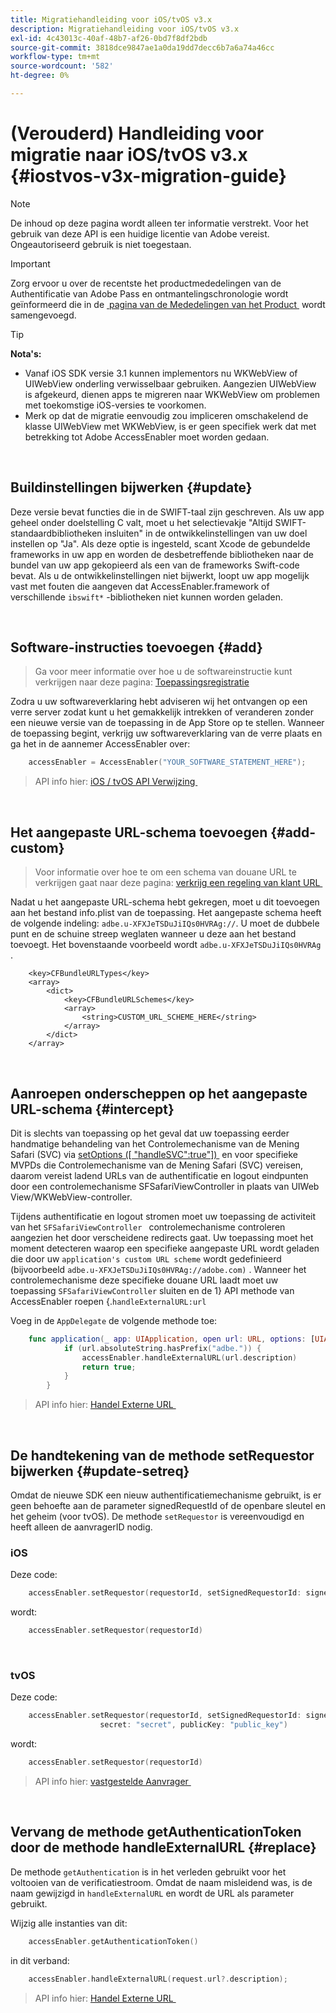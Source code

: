 ```yaml
---
title: Migratiehandleiding voor iOS/tvOS v3.x
description: Migratiehandleiding voor iOS/tvOS v3.x
exl-id: 4c43013c-40af-48b7-af26-0bd7f8df2bdb
source-git-commit: 3818dce9847ae1a0da19dd7decc6b7a6a74a46cc
workflow-type: tm+mt
source-wordcount: '582'
ht-degree: 0%

---
```


# (Verouderd) Handleiding voor migratie naar iOS/tvOS v3.x {#iostvos-v3x-migration-guide}

>[!NOTE]
>
>De inhoud op deze pagina wordt alleen ter informatie verstrekt. Voor het gebruik van deze API is een huidige licentie van Adobe vereist. Ongeautoriseerd gebruik is niet toegestaan.

>[!IMPORTANT]
>
> Zorg ervoor u over de recentste het productmededelingen van de Authentificatie van Adobe Pass en ontmantelingschronologie wordt geïnformeerd die in de [&#x200B; pagina van de Mededelingen van het Product &#x200B;](/help/authentication/product-announcements.md) wordt samengevoegd.

>[!TIP]
> 
> **Nota&#39;s:**
>
> - Vanaf iOS SDK versie 3.1 kunnen implementors nu WKWebView of UIWebView onderling verwisselbaar gebruiken. Aangezien UIWebView is afgekeurd, dienen apps te migreren naar WKWebView om problemen met toekomstige iOS-versies te voorkomen.
> - Merk op dat de migratie eenvoudig zou impliceren omschakelend de klasse UIWebView met WKWebView, is er geen specifiek werk dat met betrekking tot Adobe AccessEnabler moet worden gedaan.

</br>

## Buildinstellingen bijwerken {#update}

Deze versie bevat functies die in de SWIFT-taal zijn geschreven. Als uw app geheel onder doelstelling C valt, moet u het selectievakje &quot;Altijd SWIFT-standaardbibliotheken insluiten&quot; in de ontwikkelinstellingen van uw doel instellen op &quot;Ja&quot;. Als deze optie is ingesteld, scant Xcode de gebundelde frameworks in uw app en worden de desbetreffende bibliotheken naar de bundel van uw app gekopieerd als een van de frameworks Swift-code bevat. Als u de ontwikkelinstellingen niet bijwerkt, loopt uw app mogelijk vast met fouten die aangeven dat AccessEnabler.framework of verschillende `ibswift*` -bibliotheken niet kunnen worden geladen.

</br>

## Software-instructies toevoegen {#add}

> Ga voor meer informatie over hoe u de softwareinstructie kunt verkrijgen naar deze
> pagina:
> [Toepassingsregistratie &#x200B;](/help/authentication/integration-guide-programmers/legacy/sdks/ios-tvos-sdk/iostvos-application-registration.md)

Zodra u uw softwareverklaring hebt adviseren wij het ontvangen op een verre server zodat kunt u het gemakkelijk intrekken of veranderen zonder een nieuwe versie van de toepassing in de App Store op te stellen. Wanneer de toepassing begint, verkrijg uw softwareverklaring van de verre plaats en ga het in de aannemer AccessEnabler over:

```swift
    accessEnabler = AccessEnabler("YOUR_SOFTWARE_STATEMENT_HERE");
```

> API info hier: [&#x200B; iOS / tvOS API Verwijzing &#x200B;](/help/authentication/integration-guide-programmers/legacy/sdks/ios-tvos-sdk/iostvos-sdk-api-reference.md)

</br>

## Het aangepaste URL-schema toevoegen {#add-custom}

> Voor informatie over hoe te om een schema van douane URL te verkrijgen gaat naar deze pagina: [&#x200B; verkrijg een regeling van klant URL &#x200B;](/help/authentication/integration-guide-programmers/legacy/sdks/ios-tvos-sdk/iostvos-application-registration.md)

Nadat u het aangepaste URL-schema hebt gekregen, moet u dit toevoegen aan het bestand info.plist van de toepassing. Het aangepaste schema heeft de volgende indeling: `adbe.u-XFXJeTSDuJiIQs0HVRAg://`. U moet de dubbele punt en de schuine streep weglaten wanneer u deze aan het bestand toevoegt. Het bovenstaande voorbeeld wordt `adbe.u-XFXJeTSDuJiIQs0HVRAg` .

```plist
    <key>CFBundleURLTypes</key>
    <array>
        <dict>
            <key>CFBundleURLSchemes</key>
            <array>
                <string>CUSTOM_URL_SCHEME_HERE</string>
            </array>
        </dict>
    </array>
```

</br>

## Aanroepen onderscheppen op het aangepaste URL-schema {#intercept}

Dit is slechts van toepassing op het geval dat uw toepassing eerder handmatige behandeling van het Controlemechanisme van de Mening Safari (SVC) via [&#x200B; setOptions (\[ &quot;handleSVC&quot;:true&quot;\]) &#x200B;](/help/authentication/integration-guide-programmers/legacy/sdks/ios-tvos-sdk/iostvos-sdk-api-reference.md) en voor specifieke MVPDs die Controlemechanisme van de Mening Safari (SVC) vereisen, daarom vereist ladend URLs van de authentificatie en logout eindpunten door een controlemechanisme SFSafariViewController in plaats van UIWeb View/WKWebView-controller.

Tijdens authentificatie en logout stromen moet uw toepassing de activiteit van het `SFSafariViewController ` controlemechanisme controleren aangezien het door verscheidene redirects gaat. Uw toepassing moet het moment detecteren waarop een specifieke aangepaste URL wordt geladen die door uw `application's custom URL scheme` wordt gedefinieerd (bijvoorbeeld `adbe.u-XFXJeTSDuJiIQs0HVRAg://adobe.com)` . Wanneer het controlemechanisme deze specifieke douane URL laadt moet uw toepassing `SFSafariViewController` sluiten en de 1&rbrace; API methode van AccessEnabler roepen &lbrace;.`handleExternalURL:url `

Voeg in de `AppDelegate` de volgende methode toe:

```swift
    func application(_ app: UIApplication, open url: URL, options: [UIApplicationOpenURLOptionsKey: Any]) -> Bool {
            if (url.absoluteString.hasPrefix("adbe.")) {
                accessEnabler.handleExternalURL(url.description)
                return true;
            } 
        }
```

> API info hier: [&#x200B; Handel Externe URL &#x200B;](/help/authentication/integration-guide-programmers/legacy/sdks/ios-tvos-sdk/iostvos-sdk-api-reference.md)

</br>

## De handtekening van de methode setRequestor bijwerken {#update-setreq}

Omdat de nieuwe SDK een nieuw authentificatiemechanisme gebruikt, is er geen behoefte aan de parameter signedRequestId of de openbare sleutel en het geheim (voor tvOS). De methode `setRequestor` is vereenvoudigd en heeft alleen de aanvragerID nodig.

### iOS

Deze code:

```swift
    accessEnabler.setRequestor(requestorId, setSignedRequestorId: signedRequestorId)
```

wordt:

```swift
    accessEnabler.setRequestor(requestorId)
```

</br>

### tvOS

Deze code:

```swift
    accessEnabler.setRequestor(requestorId, setSignedRequestorId: signedRequestorId,
                    secret: "secret", publicKey: "public_key")
```

wordt:

```swift
    accessEnabler.setRequestor(requestorId)
```

> API info hier: [&#x200B; vastgestelde Aanvrager &#x200B;](/help/authentication/integration-guide-programmers/legacy/sdks/ios-tvos-sdk/iostvos-sdk-api-reference.md)

</br>

## Vervang de methode getAuthenticationToken door de methode handleExternalURL {#replace}

De methode `getAuthentication` is in het verleden gebruikt voor het voltooien van de verificatiestroom. Omdat de naam misleidend was, is de naam gewijzigd in `handleExternalURL` en wordt de URL als parameter gebruikt.

Wijzig alle instanties van dit:

```swift
    accessEnabler.getAuthenticationToken()
```

in dit verband:

```swift
    accessEnabler.handleExternalURL(request.url?.description);
```

> API info hier: [&#x200B; Handel Externe URL &#x200B;](/help/authentication/integration-guide-programmers/legacy/sdks/ios-tvos-sdk/iostvos-sdk-api-reference.md)
